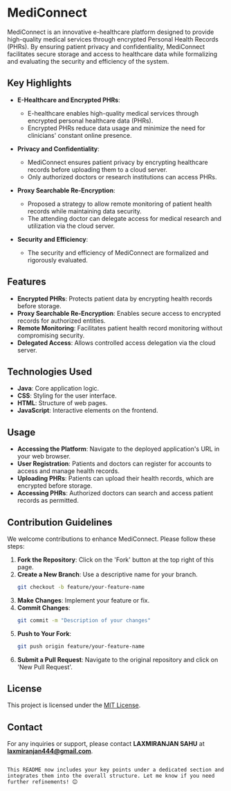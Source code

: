 # MediConnect

MediConnect is an innovative e-healthcare platform designed to provide high-quality medical services through encrypted Personal Health Records (PHRs). By ensuring patient privacy and confidentiality, MediConnect facilitates secure storage and access to healthcare data while formalizing and evaluating the security and efficiency of the system.

## Key Highlights

- **E-Healthcare and Encrypted PHRs**: 
  - E-healthcare enables high-quality medical services through encrypted personal healthcare data (PHRs).
  - Encrypted PHRs reduce data usage and minimize the need for clinicians' constant online presence.

- **Privacy and Confidentiality**:
  - MediConnect ensures patient privacy by encrypting healthcare records before uploading them to a cloud server.
  - Only authorized doctors or research institutions can access PHRs.

- **Proxy Searchable Re-Encryption**:
  - Proposed a strategy to allow remote monitoring of patient health records while maintaining data security.
  - The attending doctor can delegate access for medical research and utilization via the cloud server.

- **Security and Efficiency**:
  - The security and efficiency of MediConnect are formalized and rigorously evaluated.

## Features

- **Encrypted PHRs**: Protects patient data by encrypting health records before storage.
- **Proxy Searchable Re-Encryption**: Enables secure access to encrypted records for authorized entities.
- **Remote Monitoring**: Facilitates patient health record monitoring without compromising security.
- **Delegated Access**: Allows controlled access delegation via the cloud server.

## Technologies Used

- **Java**: Core application logic.
- **CSS**: Styling for the user interface.
- **HTML**: Structure of web pages.
- **JavaScript**: Interactive elements on the frontend.

## Usage

- **Accessing the Platform**: Navigate to the deployed application's URL in your web browser.
- **User Registration**: Patients and doctors can register for accounts to access and manage health records.
- **Uploading PHRs**: Patients can upload their health records, which are encrypted before storage.
- **Accessing PHRs**: Authorized doctors can search and access patient records as permitted.

## Contribution Guidelines

We welcome contributions to enhance MediConnect. Please follow these steps:

1. **Fork the Repository**: Click on the 'Fork' button at the top right of this page.
2. **Create a New Branch**: Use a descriptive name for your branch.
   ```bash
   git checkout -b feature/your-feature-name
3. **Make Changes**: Implement your feature or fix.
4. **Commit Changes**:
   ```bash
   git commit -m "Description of your changes"
   ```
5. **Push to Your Fork**:
   ```bash
   git push origin feature/your-feature-name
   ```
6. **Submit a Pull Request**: Navigate to the original repository and click on 'New Pull Request'.

## License

This project is licensed under the [MIT License](LICENSE).

## Contact

For any inquiries or support, please contact **LAXMIRANJAN SAHU** at **laxmiranjan444@gmail.com**.
```

This README now includes your key points under a dedicated section and integrates them into the overall structure. Let me know if you need further refinements! 😊
